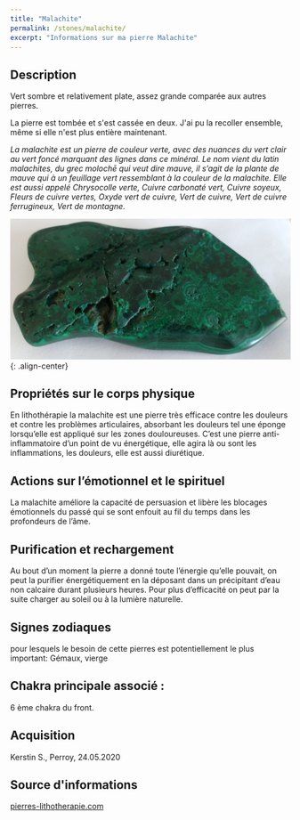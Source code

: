 ```yaml
---
title: "Malachite"
permalink: /stones/malachite/
excerpt: "Informations sur ma pierre Malachite"
---
```


## Description
Vert sombre et relativement plate, assez grande comparée aux autres pierres.

La pierre est tombée et s'est cassée en deux. J'ai pu la recoller ensemble, même si elle n'est plus entière maintenant.

*La malachite est un pierre de couleur verte, avec des nuances du vert clair au vert foncé marquant des lignes dans ce minéral. Le nom vient du latin malachites, du grec molochē qui veut dire mauve,  il s’agit de la plante de mauve qui à un feuillage vert ressemblant à la couleur de la malachite. Elle est aussi appelé Chrysocolle verte, Cuivre carbonaté vert, Cuivre soyeux, Fleurs de cuivre vertes, Oxyde vert de cuivre, Vert de cuivre, Vert de cuivre ferrugineux, Vert de montagne.*

![Malachite](/images/stones/Malachite_Kerstin_20200524.jpg "Malachite"){: .align-center}


## Propriétés sur le corps physique
En lithothérapie la malachite est une pierre très efficace contre les douleurs et contre les problèmes articulaires, absorbant les douleurs tel une éponge lorsqu’elle est appliqué sur les zones douloureuses. C’est une pierre anti-inflammatoire d’un point de vu énergétique, elle agira là ou sont les inflammations, les douleurs, elle est aussi diurétique.


## Actions sur l’émotionnel et le spirituel
La malachite améliore la capacité de persuasion et libère les blocages émotionnels du passé qui se sont enfouit au fil du temps dans les profondeurs de l’âme.


## Purification et rechargement
Au bout d’un moment la pierre a donné toute l’énergie qu’elle pouvait, on peut la purifier énergétiquement en la déposant dans un précipitant d’eau non calcaire durant plusieurs heures. Pour plus d’efficacité on peut par la suite charger au soleil ou à la lumière naturelle.

## Signes zodiaques
pour lesquels le besoin de cette pierres est potentiellement le plus important:
Gémaux, vierge


## Chakra principale associé :
6 ème chakra du front.


## Acquisition
Kerstin S., Perroy, 24.05.2020


## Source d'informations
[pierres-lithotherapie.com](https://www.pierres-lithotherapie.com/malachite-proprietes/)
